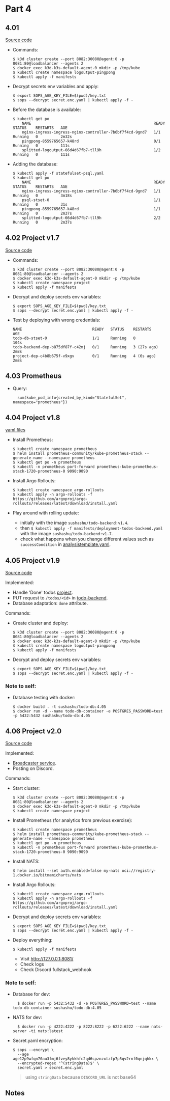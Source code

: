 # Part 4

## 4.01
[Source code](/Part4/Exercise4.01/)

- Commands:
    ```console
    $ k3d cluster create --port 8082:30080@agent:0 -p 8081:80@loadbalancer --agents 2
    $ docker exec k3d-k3s-default-agent-0 mkdir -p /tmp/kube
    $ kubectl create namespace logoutput-pingpong
    $ kubectl apply -f manifests
    ```

- Decrypt secrets env variables and apply:
    ```console
    $ export SOPS_AGE_KEY_FILE=$(pwd)/key.txt
    $ sops --decrypt secret.enc.yaml | kubectl apply -f -
    ```
- Before the database is available:
    ```console
    $ kubectl get po
        NAME                                                      READY   STATUS    RESTARTS   AGE
        nginx-ingress-ingress-nginx-controller-7b6bf7f4cd-9gnd7   1/1     Running   0          2m32s
        pingpong-8559765657-k48rd                                 0/1     Running   0          111s
        splitted-logoutput-66d4d67fb7-tll9h                       1/2     Running   0          111s
    ```
- Adding the database:
    ```console
    $ kubectl apply -f statefulset-psql.yaml
    $ kubectl get po
        NAME                                                      READY   STATUS    RESTARTS   AGE
        nginx-ingress-ingress-nginx-controller-7b6bf7f4cd-9gnd7   1/1     Running   0          3m18s
        psql-stset-0                                              1/1     Running   0          31s
        pingpong-8559765657-k48rd                                 1/1     Running   0          2m37s
        splitted-logoutput-66d4d67fb7-tll9h                       2/2     Running   0          2m37s
    ```

## 4.02 Project v1.7
[Source code](/Part4/Exercise4.02/)

- Commands:
    ```console
    $ k3d cluster create --port 8082:30080@agent:0 -p 8081:80@loadbalancer --agents 2
    $ docker exec k3d-k3s-default-agent-0 mkdir -p /tmp/kube
    $ kubectl create namespace project
    $ kubectl apply -f manifests
    ```

- Decrypt and deploy secrets env variables:
    ```console
    $ export SOPS_AGE_KEY_FILE=$(pwd)/key.txt
    $ sops --decrypt secret.enc.yaml | kubectl apply -f -
    ```

- Test by deploying with wrong credentials:
    ```console
    NAME                               READY   STATUS    RESTARTS      AGE
    todo-db-stset-0                    1/1     Running   0             104s
    todo-backend-dep-b875df87f-c42mj   0/1     Running   3 (27s ago)   2m8s
    project-dep-c4b8b675f-v9xgv        0/1     Running   4 (6s ago)    2m8s
    ```

## 4.03 Prometheus
- Query:

        sum(kube_pod_info{created_by_kind="StatefulSet", namespace="prometheus"})

## 4.04 Project v1.8
[yaml files](/Part4/Exercise4.04/)

- Install Prometheus:
    ```console
    $ kubectl create namespace prometheus
    $ helm install prometheus-community/kube-prometheus-stack --generate-name --namespace prometheus
    $ kubectl get po -n prometheus
    $ kubectl -n prometheus port-forward prometheus-kube-prometheus-stack-1720-prometheus-0 9090:9090
    ```

- Install Argo Rollouts:
    ```console
    $ kubectl create namespace argo-rollouts
    $ kubectl apply -n argo-rollouts -f https://github.com/argoproj/argo-rollouts/releases/latest/download/install.yaml
    ```
- Play around with rolling update:
    - initially with the image `sushashu/todo-backend:v1.4`.
    - then `$ kubectl apply -f manifests/deployment-todos-backend.yaml` with the image `sushashu/todo-backend:v1.7`.
    - check what happens when you change different values such as `successCondition` in [analysistemplate.yaml](/Part4/Exercise4.04/manifests/analysistemplate.yaml).

## 4.05 Project v1.9
[Source code](/Part4/Exercise4.05/)

Implemented:
- Handle 'Done' todos [project](/Part4/Exercise4.05/project/).
- PUT request to `/todos/<id>` in [todo-backend](/Part4/Exercise4.05/todo-backend/).
- Database adaptation: `done` attribute.

Commands:
- Create cluster and deploy:
    ```console
    $ k3d cluster create --port 8082:30080@agent:0 -p 8081:80@loadbalancer --agents 2
    $ docker exec k3d-k3s-default-agent-0 mkdir -p /tmp/kube
    $ kubectl create namespace logoutput-pingpong
    $ kubectl apply -f manifests
    ```

- Decrypt and deploy secrets env variables:
    ```console
    $ export SOPS_AGE_KEY_FILE=$(pwd)/key.txt
    $ sops --decrypt secret.enc.yaml | kubectl apply -f -
    ```

### Note to self:
- Database testing with docker:
    ```console
    $ docker build . -t sushashu/todo-db:4.05
    $ docker run -d --name todo-db-container -e POSTGRES_PASSWORD=test -p 5432:5432 sushashu/todo-db:4.05
    ```

## 4.06 Project v2.0
[Source code](/Part4/Exercise4.06/)

Implemented:
- [Broadcaster service](/Part4/Exercise4.06/todo-broadcaster/).
- Posting on Discord.

Commands:
- Start cluster:
    ```console
    $ k3d cluster create --port 8082:30080@agent:0 -p 8081:80@loadbalancer --agents 2
    $ docker exec k3d-k3s-default-agent-0 mkdir -p /tmp/kube
    $ kubectl create namespace project
    ```
- Install Prometheus (for analytics from previous exercise):
    ```console
    $ kubectl create namespace prometheus
    $ helm install prometheus-community/kube-prometheus-stack --generate-name --namespace prometheus
    $ kubectl get po -n prometheus
    $ kubectl -n prometheus port-forward prometheus-kube-prometheus-stack-1720-prometheus-0 9090:9090
    ```

- Install NATS:
    ```console
    $ helm install --set auth.enabled=false my-nats oci://registry-1.docker.io/bitnamicharts/nats
    ```

- Install Argo Rollouts:
    ```console
    $ kubectl create namespace argo-rollouts
    $ kubectl apply -n argo-rollouts -f https://github.com/argoproj/argo-rollouts/releases/latest/download/install.yaml
    ```

- Decrypt and deploy secrets env variables:
    ```console
    $ export SOPS_AGE_KEY_FILE=$(pwd)/key.txt
    $ sops --decrypt secret.enc.yaml | kubectl apply -f -
    ```
- Deploy everything:
    ```console
    $ kubectl apply -f manifests
    ```
    - Visit http://127.0.0.1:8081/
    - Check logs
    - Check Discord fullstack_webhook

### Note to self:
- Database for dev:

        $ docker run -p 5432:5432 -d -e POSTGRES_PASSWORD=test --name todo-db-container sushashu/todo-db:4.05

- NATS for dev:

        $ docker run -p 4222:4222 -p 8222:8222 -p 6222:6222 --name nats-server -ti nats:latest

- Secret.yaml encryption:
    ```console
    $ sops --encrypt \
      --age age12p9wfqn70au3fmj6fvey8ykkhfc2qd6spznzxtzfp7p5qv2rnf0qnjqhkx \
      --encrypted-regex '^(stringData)$' \
      secret.yaml > secret.enc.yaml
    ```
    > using `stringData` because `DISCORD_URL` is not base64

## Notes